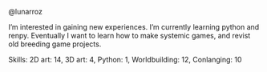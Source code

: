 @lunarroz

I’m interested in gaining new experiences.
I’m currently learning python and renpy.
Eventually I want to learn how to make systemic games, and revist old breeding game projects.

Skills:
  2D art: 14,
  3D art: 4,
  Python: 1,
  Worldbuilding: 12,
  Conlanging: 10
